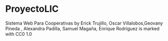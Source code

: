 # ProyectoLIC

Sistema Web Para Cooperativas by Erick Trujillo, Oscar Villalobos,Geovany Pineda , Alexandra Padilla, Samuel Magaña, Enrique Rodríguez is marked with CC0 1.0 
